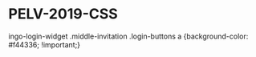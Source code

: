 # PELV-2019-CSS
ingo-login-widget .middle-invitation .login-buttons a {background-color: #f44336; !important;}
